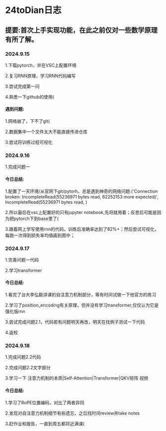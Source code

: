 # 24toDian日志
## 提要:首次上手实现功能，在此之前仅对一些数学原理有所了解。
### 2024.9.15
1.下载pytorch，并在VSC上配置环境

2.复习RNN原理，学习RNN代码编写

3.尝试完成第一问

4.熟悉一下github的使用(

#### 遇到问题:
1.网络崩了，下不了git(

2.数据集中一个文件太大不能直接传进仓库

3.尝试将训练过程可视化

### 2024.9.16
1.完成问题一

#### 今日总结:

1.配置了一天环境/从官网下git/pytorh，总是遇到神奇的网络问题:('Connection broken: IncompleteRead(55236971 bytes read, 62252153 more expected)', IncompleteRead(55236971 bytes read, )

2.所以最后在vsc上配置好的只有jupyter notebook,先将就用着；反思后可能是因为把pytorch下到base里了(

3.跟着网上学写使用rnn的代码，训练后准确率达到了82%+；然后尝试可视化，每跑一次得到损失率均值画到图中；

### 2024.9.17
1.完善问题一代码

2.学习transformer

#### 今日总结:

1.看完了台大李弘毅讲课的自注意力机制部分，等有时间试做一下他官方的练习

2.学习了position_encoding有关原理，但并没有学习transformer,仅仅认为它是强化版rnn

3.尝试完成问题2.1，代码若有问题明天再改，明天在找例子测试一下代码

4.返校

### 2024.9.18
1.完成问题2.2代码

2.完成问题2.2文字部分

3.学习一下 注意力机制的本质|Self-Attention|Transformer|QKV矩阵 视频

#### 今日总结:

1.学习了RoPE位置编码，对比了两者异同

2.发现对自注意力机制细节有些遗忘，之后找时间review并take notes

3.赶作业和报告，一直到周五都将近满课(
